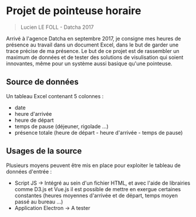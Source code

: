 # Projet de pointeuse horaire

> Lucien LE FOLL - Datcha 2017

Arrivé à l'agence Datcha en septembre 2017, je consigne mes heures de présence au travail dans un document Excel, dans le but de garder une trace précise de ma présence. Le but de ce projet est de rassembler un maximum de données et de tester des solutions de visulisation qui soient innovantes, même pour un système aussi basique qu'une pointeuse.

## Source de données
Un tableau Excel contenant 5 colonnes :

- date
- heure d'arrivée
- heure de départ
- temps de pause (déjeuner, rigolade ...)
- présence totale (heure de départ - heure d'arrivée - temps de pause)

## Usages de la source
Plusieurs moyens peuvent être mis en place pour exploiter le tableau de données d'entrée :

- Script JS -> Intégré au sein d'un fichier HTML, et avec l'aide de librairies comme D3.js et Vue.js il est possible de mettre en exergue certaines constantes (heures moyennes d'arrivée et de départ, temps moyen passé au bureau ...)
- Application Electron -> A tester
